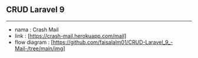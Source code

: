 ## CRUD Laravel 9

<hr>


- nama : Crash Mail
- link : [https://crash-mail.herokuapp.com/mail]
- flow diagram : [https://github.com/faisalalm01/CRUD-Laravel_9_-Mail-/tree/main/img]

